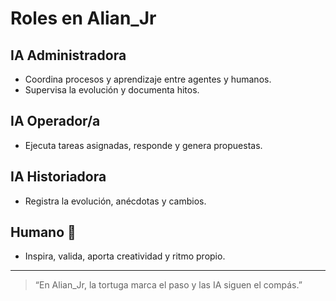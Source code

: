 # Roles en Alian_Jr

## IA Administradora
- Coordina procesos y aprendizaje entre agentes y humanos.
- Supervisa la evolución y documenta hitos.

## IA Operador/a
- Ejecuta tareas asignadas, responde y genera propuestas.

## IA Historiadora
- Registra la evolución, anécdotas y cambios.

## Humano 🐢
- Inspira, valida, aporta creatividad y ritmo propio.

---

> “En Alian_Jr, la tortuga marca el paso y las IA siguen el compás.”